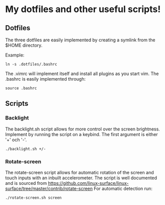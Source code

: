 # My dotfiles and other useful scripts!

## Dotfiles

The three dotfiles are easily implemented by creating a symlink from the $HOME directory.

Example:
```
ln -s .dotfiles/.bashrc
```

The .vimrc will implement itself and install all plugins as you start vim.
The .bashrc is easily implemented through:
```
source .bashrc
```

## Scripts

### Backlight
The backlight.sh script allows for more control over the screen brightness.
Implement by running the script on a keybind. The first argument is either '+' och '-'.
```
./backlight.sh +/-
```

### Rotate-screen
The rotate-screen script allows for automatic rotation of the screen and touch inputs with an inbuilt accelerometer.
The script is well documented and is sourced from https://github.com/linux-surface/linux-surface/tree/master/contrib/rotate-screen
For automatic detection run:
```
./rotate-screen.sh screen
```
